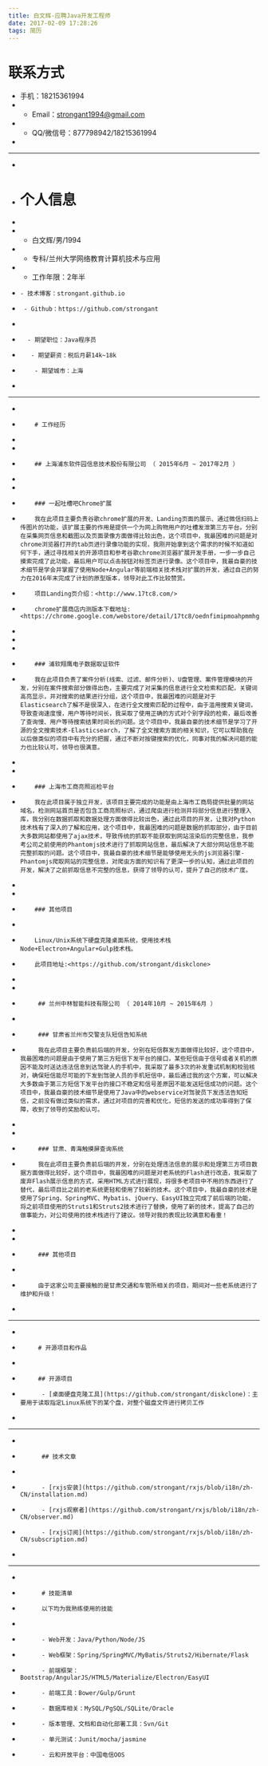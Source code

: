 ```yaml
---
title: 白文辉-应聘Java开发工程师
date: 2017-02-09 17:28:26
tags: 简历
---
```


# 联系方式

- 手机：18215361994
- - Email：strongant1994@gmail.com
- - QQ/微信号：877798942/18215361994
-
- ---
-
- # 个人信息
-
-  - 白文辉/男/1994 
-   - 专科/兰州大学网络教育计算机技术与应用 
-    - 工作年限：2年半
-     - 技术博客：strongant.github.io
-      - Github：https://github.com/strongant
-
-       - 期望职位：Java程序员
-        - 期望薪资：税后月薪14k~18k
-         - 期望城市：上海
-
-         ---
-
-         # 工作经历
-
-
-         ## 上海浦东软件园信息技术股份有限公司 （ 2015年6月 ~ 2017年2月 ）
-
-
-         ### 一起吐槽吧Chrome扩展
-         我在此项目主要负责谷歌chrome扩展的开发、Landing页面的展示、通过微信扫码上传图片的功能，该扩展主要的作用是提供一个为网上购物用户的吐槽发泄第三方平台。分别在采集网页信息和截图以及页面录像方面做得比较出色，这个项目中，我最困难的问题是对chrome浏览器打开的tab页进行录像功能的实现，我刚开始拿到这个需求的时候不知道如何下手，通过寻找相关的开源项目和参考谷歌chrome浏览器扩展开发手册，一步一步自己摸索完成了此功能，最后用户可以点击按钮对标签页进行录像。这个项目中，我最自豪的技术细节是学会并掌握了使用Node+Angular等前端相关技术栈对扩展的开发，通过自己的努力在2016年末完成了计划的原型版本，领导对此工作比较赞赏。
-         项目Landing页介绍：<http://www.17tc8.com/>
-         chrome扩展商店内测版本下载地址:<https://chrome.google.com/webstore/detail/17tc8/oednfimipmoahpmmhglgaepjanilbnhi>
-
-
-
-         ### 浦软翔鹰电子数据取证软件 
-         我在此项目负责了案件分析(线索、过滤、邮件分析)、U盘管理、案件管理模块的开发，分别在案件搜索部分做得出色，主要完成了对采集的信息进行全文检索和匹配，关键词高亮显示，并对搜索的结果进行分组，这个项目中，我最困难的问题是对于Elasticsearch了解不是很深入，在进行全文搜索匹配的过程中，由于滥用搜索关键词，导致查询速度慢，用户等待时间长，我采取了使用正确的方式对个别字段的检索，最后改善了查询慢、用户等待搜索结果时间长的问题。这个项目中，我最自豪的技术细节是学习了开源的全文搜索技术-Elasticsearch，了解了全文搜索方面的相关知识，它可以帮助我在以后做类似的项目中有充分的把握，通过不断对按键搜索的优化，同事对我的解决问题的能力也比较认可，领导也很满意。
-
-
-         ### 上海市工商亮照巡检平台
-         我在此项目属于独立开发，该项目主要完成的功能是由上海市工商局提供批量的网站域名，检测网站首页是否包含工商亮照标识，通过爬虫进行检测并将部分信息进行整理入库，我分别在数据抓取和数据处理方面做得比较出色，通过此项目的开发，让我对Python技术栈有了深入的了解和应用，这个项目中，我最困难的问题是数据的抓取部分，由于目前大多数网站都使用了ajax技术，导致传统的抓取不能获取到网站渲染后的完整信息，我参考公司之前使用的Phantomjs技术进行了抓取网站信息，最后解决了大部分网站信息不能完整抓取的问题。这个项目中，我最自豪的技术细节是能够使用无头的js浏览器引擎-Phantomjs爬取网站的完整信息，对爬虫方面的知识有了更深一步的认知，通过此项目的开发，解决了之前抓取信息不完整的信息，获得了领导的认可，提升了自己的技术广度。
-
-
-         ### 其他项目
-
-         Linux/Unix系统下硬盘克隆桌面系统，使用技术栈Node+Electron+Angular+Gulp技术栈。
-         此项目地址:<https://github.com/strongant/diskclone>
-
-          
-          ## 兰州中林智能科技有限公司 （ 2014年10月 ~ 2015年6月 ）
-
-          ### 甘肃省兰州市交警支队短信告知系统
-          我在此项目主要负责前后端的开发，分别在短信群发方面做得比较好，这个项目中，我最困难的问题是由于使用了第三方短信下发平台的接口，某些短信由于信号或者关机的原因不能及时送达违法信息到达驾驶人的手机中，我采取了最多3次的补发重试机制和校验核对，确保短信能尽可能的下发到驾驶人员的手机短信中，最后通过我的这个方案，可以解决大多数由于第三方短信下发平台的接口不稳定和信号差原因不能发送短信成功的问题。这个项目中，我最自豪的技术细节是使用了Java中的webservice对驾驶员下发违法告知短信，之前没有做过类似的需求，通过对项目的完善和优化，短信的发送的成功率得到了保障，收到了领导的奖励和认可。
-
-
-          ### 甘肃、青海触摸屏查询系统 
-          我在此项目主要负责前后端的开发，分别在处理违法信息的展示和处理第三方项目数据方面做得比较好，这个项目中，我最困难的问题是对老系统的Flash进行改造，我采取了废弃Flash展示信息的方式，采用HTML方式进行展现，将很多老项目中不用的东西进行了替代，最后项目比之前的老系统更轻和使用了较新的技术。这个项目中，我最自豪的技术是使用了Spring、SpringMVC、Mybatis、jQuery、EasyUI独立完成了前后端的功能，将之前项目使用的Struts1和Struts2技术进行了替换，使用了新的技术，提高了自己的做事能力，对公司使用的技术栈进行了建议。领导对我的表现比较满意和看重！
-
-
-          ### 其他项目
-
-          由于这家公司主要接触的是甘肃交通和车管所相关的项目，期间对一些老系统进行了维护和升级！
-
-          ---
-
-          # 开源项目和作品
-
-          ## 开源项目
-           - [桌面硬盘克隆工具](https://github.com/strongant/diskclone)：主要用于读取指定Linux系统下的某个盘，对整个磁盘文件进行拷贝工作
-
-           ---
-
-           ## 技术文章
-
-           - [rxjs安装](https://github.com/strongant/rxjs/blob/i18n/zh-CN/installation.md)
-           - [rxjs观察者](https://github.com/strongant/rxjs/blob/i18n/zh-CN/observer.md)
-           - [rxjs订阅](https://github.com/strongant/rxjs/blob/i18n/zh-CN/subscription.md)
-
-           ---
-
-           # 技能清单
-           以下均为我熟练使用的技能
-
-           - Web开发：Java/Python/Node/JS
-           - Web框架：Spring/SpringMVC/MyBatis/Struts2/Hibernate/Flask
-           - 前端框架：Bootstrap/AngularJS/HTML5/Materialize/Electron/EasyUI
-           - 前端工具：Bower/Gulp/Grunt
-           - 数据库相关：MySQL/PgSQL/SQLite/Oracle
-           - 版本管理、文档和自动化部署工具：Svn/Git
-           - 单元测试：Junit/mocha/jasmine
-           - 云和开放平台：中国电信OOS
